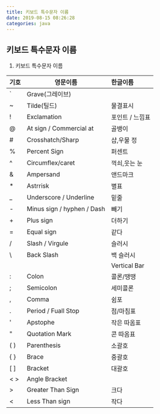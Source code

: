 ```yaml
---
title: 키보드 특수문자 이름
date: 2019-08-15 08:26:28
categories: java
---
```

## 키보드 특수문자 이름

1. 키보드 특수문자 이름   

| 기호  | 영문이름                          | 한글이름           |
| :---- | -------------------------------- | :---------------- |
| `     | Grave(그레이브)                   |                   |
| ~     | Tilde(틸드)                      | 물결표시           |  
| !     | Exclamation                      | 포인트 / 느낌표    |
| @     | At sign / Commercial at          | 골뱅이             |
| #     | Crosshatch/Sharp                 | 샵,우물 정         |
| %     | Percent Sign                     | 퍼센트             |
| ^     | Circumflex/caret                 | 꺽쇠,웃는 눈       |
| &     | Ampersand                        | 앤드마크           |
| *     | Astrrisk                         | 별표              |
| _     | Underscore / Underline           | 밑줄               |
| -     | Minus sign / hyphen / Dash       | 빼기               |
| +     | Plus sign                        | 더하기             |
| =     | Equal sign                       | 같다               |
| /     | Slash / Virgule                  | 슬러시             |
| \     | Back Slash                       | 백 슬러시          |
| |     | Vertical Bar                     | 세로줄             |
| :     | Colon                            | 콜론/땡땡          |
| ;     | Semicolon                        | 세미콜론           |
| ,     | Comma                            | 쉼포              |
| .     | Period / Fuall Stop              | 점/마침표         |
| '     | Apstophe                         | 작은 따옴표       |
| "     | Quotation Mark                   | 콘 따옴표         |
| ( )   | Parenthesis                      | 소괄호            |
| { }   | Brace                            | 중괄호            |
| [ ]   | Bracket                          | 대괄호            |
| < >   | Angle Bracket                    |                   |
| >     | Greater Than Sign                | 크다              |
| <     | Less Than sign                   | 작다              |
